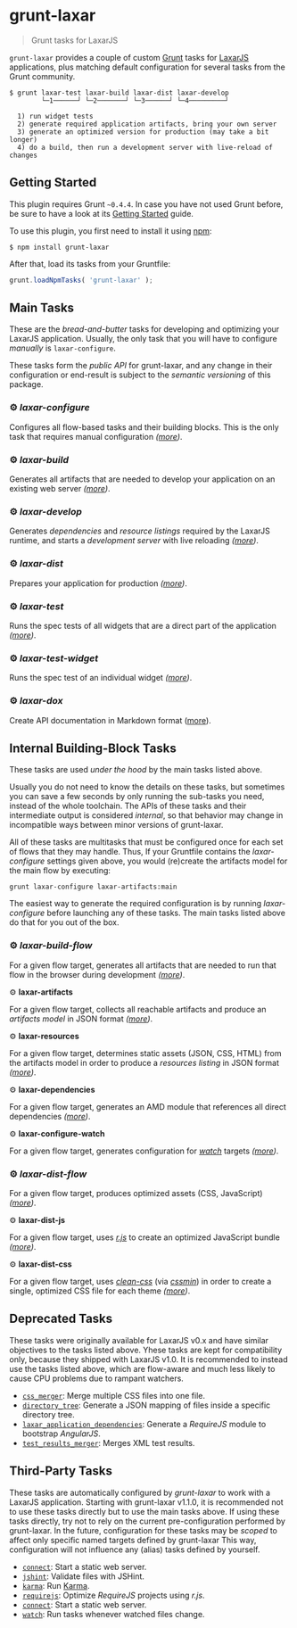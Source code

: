 # grunt-laxar

> Grunt tasks for LaxarJS

`grunt-laxar` provides a couple of custom [Grunt](http://gruntjs.com/) tasks for [LaxarJS](http://laxarjs.org) applications, plus matching default configuration for several tasks from the Grunt community.

```console
$ grunt laxar-test laxar-build laxar-dist laxar-develop
        └─1──────┘ └─2───────┘ └─3──────┘ └─4─────────┘

  1) run widget tests
  2) generate required application artifacts, bring your own server
  3) generate an optimized version for production (may take a bit longer)
  4) do a build, then run a development server with live-reload of changes
```


## Getting Started

This plugin requires Grunt `~0.4.4`.
In case you have not used Grunt before, be sure to have a look at its [Getting Started](http://gruntjs.com/getting-started) guide.

To use this plugin, you first need to install it using [npm](https://npmjs.org):

```console
$ npm install grunt-laxar
```

After that, load its tasks from your Gruntfile:

```js
grunt.loadNpmTasks( 'grunt-laxar' );
```


## Main Tasks

These are the *bread-and-butter* tasks for developing and optimizing your LaxarJS application.
Usually, the only task that you will have to configure *manually* is `laxar-configure`.

These tasks form the *public API* for grunt-laxar, and any change in their configuration or end-result is subject to the *semantic versioning* of this package.

### ⚙ *laxar-configure*

Configures all flow-based tasks and their building blocks.
This is the only task that requires manual configuration *([more](docs/tasks/laxar-configure.md))*.

### ⚙ *laxar-build*

Generates all artifacts that are needed to develop your application on an existing web server *([more](docs/tasks/laxar-build.md))*.

### ⚙ *laxar-develop*

Generates *dependencies* and *resource listings* required by the LaxarJS runtime, and starts a *development server* with live reloading *([more](docs/tasks/laxar-develop.md))*.

### ⚙ *laxar-dist*

Prepares your application for production *([more](docs/tasks/laxar-dist.md))*.

### ⚙ *laxar-test*

Runs the spec tests of all widgets that are a direct part of the application *([more](docs/tasks/laxar-test.md))*.

### ⚙ *laxar-test-widget*

Runs the spec test of an individual widget *([more](docs/tasks/laxar-test-widget.md))*.

### ⚙ *laxar-dox*

Create API documentation in Markdown format ([more](docs/tasks/laxar-dox.md)).


## Internal Building-Block Tasks

These tasks are used *under the hood* by the main tasks listed above.

Usually you do not need to know the details on these tasks, but sometimes you can save a few seconds by only running the sub-tasks you need, instead of the whole toolchain.
The APIs of these tasks and their intermediate output is considered *internal*, so that behavior may change in incompatible ways between minor versions of grunt-laxar.

All of these tasks are multitasks that must be configured once for each set of flows that they may handle.
Thus, If your Gruntfile contains the *laxar-configure* settings given above, you would (re)create the artifacts model for the main flow by executing:

```console
grunt laxar-configure laxar-artifacts:main
```

The easiest way to generate the required configuration is by running *laxar-configure* before launching any of these tasks.
The main tasks listed above do that for you out of the box.

### ⚙ *laxar-build-flow*

For a given flow target, generates all artifacts that are needed to run that flow in the browser during development *([more](docs/tasks/internal/laxar-build-flow.md))*.

⚙ **laxar-artifacts**

For a given flow target, collects all reachable artifacts and produce an *artifacts model* in JSON format *([more](docs/tasks/internal/laxar-artifacts.md))*.

⚙ **laxar-resources**

For a given flow target, determines static assets (JSON, CSS, HTML) from the artifacts model in order to produce a *resources listing* in JSON format *([more](docs/tasks/internal/laxar-resources.md))*.

⚙ **laxar-dependencies**

For a given flow target, generates an AMD module that references all direct dependencies *([more](docs/tasks/internal/laxar-dependencies.md))*.

⚙ **laxar-configure-watch**

For a given flow target, generates configuration for  [*watch*](https://github.com/gruntjs/grunt-contrib-watch) targets *([more](docs/tasks/internal/laxar-configure-watch.md))*.

### ⚙ *laxar-dist-flow*

For a given flow target, produces optimized assets (CSS, JavaScript) *([more](docs/tasks/internal/laxar-dist-optimize.md))*.

⚙ **laxar-dist-js**

For a given flow target, uses [*r.js*](http://requirejs.org/docs/optimization.html) to create an optimized JavaScript bundle *([more](docs/tasks/internal/laxar-dist-js.md))*.

⚙ **laxar-dist-css**

For a given flow target, uses [*clean-css*](https://github.com/jakubpawlowicz/clean-css) (via [*cssmin*](https://github.com/gruntjs/grunt-contrib-cssmin)) in order to create a single, optimized CSS file for each theme *([more](docs/tasks/internal/laxar-dist-css.md))*.


## Deprecated Tasks

These tasks were originally available for LaxarJS v0.x and have similar objectives to the tasks listed above.
Yhese tasks are kept for compatibility only, because they shipped with LaxarJS v1.0.
It is recommended to instead use the tasks listed above, which are flow-aware and much less likely to cause CPU problems due to rampant watchers.

- [`css_merger`](docs/tasks/css_merger.md):
  Merge multiple CSS files into one file.
- [`directory_tree`](docs/tasks/directory_tree.md):
  Generate a JSON mapping of files inside a specific directory tree.
- [`laxar_application_dependencies`](docs/tasks/laxar_application_dependencies.md):
  Generate a *RequireJS* module to bootstrap *AngularJS*.
- [`test_results_merger`](docs/tasks/test_results_merger.md):
  Merges XML test results.


## Third-Party Tasks

These tasks are automatically configured by *grunt-laxar* to work with a LaxarJS application.
Starting with grunt-laxar v1.1.0, it is recommended not to use these tasks directly but to use the main tasks above.
If using these tasks directly, try not to rely on the current pre-configuration performed by grunt-laxar.
In the future, configuration for these tasks may be *scoped* to affect only specific named targets defined by grunt-laxar
This way, configuration will not influence any (alias) tasks defined by yourself.

- [`connect`](http://github.com/gruntjs/grunt-contrib-connect):
  Start a static web server.
- [`jshint`](http://github.com/gruntjs/grunt-contrib-jshint):
  Validate files with JSHint.
- [`karma`](http://github.com/karma-runner/grunt-karma):
  Run [Karma](http://karma-runner.github.io/0.12/index.html).
- [`requirejs`](http://github.com/gruntjs/grunt-contrib-requirejs):
  Optimize *RequireJS* projects using *r.js*.
- [`connect`](http://github.com/gruntjs/grunt-contrib-connect):
  Start a static web server.
- [`watch`](http://github.com/gruntjs/grunt-contrib-connect):
  Run tasks whenever watched files change.
